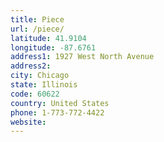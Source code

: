 ```yaml
---
title: Piece
url: /piece/
latitude: 41.9104
longitude: -87.6761
address1: 1927 West North Avenue
address2: 
city: Chicago
state: Illinois
code: 60622
country: United States
phone: 1-773-772-4422
website: 
---
```



